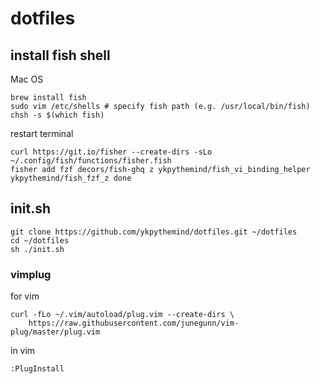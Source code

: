 
# dotfiles


## install fish shell

Mac OS

```
brew install fish
sudo vim /etc/shells # specify fish path (e.g. /usr/local/bin/fish)
chsh -s $(which fish)
```

restart terminal

```
curl https://git.io/fisher --create-dirs -sLo ~/.config/fish/functions/fisher.fish
fisher add fzf decors/fish-ghq z ykpythemind/fish_vi_binding_helper ykpythemind/fish_fzf_z done
```


## init.sh
```console
git clone https://github.com/ykpythemind/dotfiles.git ~/dotfiles
cd ~/dotfiles
sh ./init.sh
```

### vimplug

for vim
```
curl -fLo ~/.vim/autoload/plug.vim --create-dirs \
    https://raw.githubusercontent.com/junegunn/vim-plug/master/plug.vim
```

in vim
```
:PlugInstall
```
